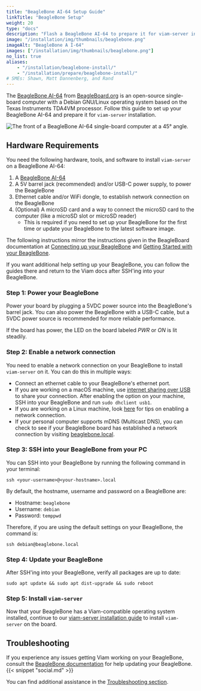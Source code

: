```yaml
---
title: "BeagleBone AI-64 Setup Guide"
linkTitle: "BeagleBone Setup"
weight: 20
type: "docs"
description: "Flash a BeagleBone AI-64 to prepare it for viam-server installation."
image: "/installation/img/thumbnails/beaglebone.png"
imageAlt: "BeagleBone A I-64"
images: ["/installation/img/thumbnails/beaglebone.png"]
no_list: true
aliases:
    - "/installation/beaglebone-install/"
    - "/installation/prepare/beaglebone-install/"
# SMEs: Shawn, Matt Dannenberg, and Rand
---
```


The [BeagleBone AI-64](https://docs.beagleboard.org/latest/boards/beaglebone/ai-64/) from [BeagleBoard.org](https://beagleboard.org/) is an open-source single-board computer with a Debian GNU/Linux operating system based on the Texas Instruments TDA4VM processor.
Follow this guide to set up your BeagleBone AI-64 and prepare it for `viam-server` installation.

<img src="../../img/beaglebone-setup/image4.png" alt="The front of a BeagleBone AI-64 single-board computer at a 45° angle.">

## Hardware Requirements

You need the following hardware, tools, and software to install `viam-server` on a BeagleBone AI-64:

1. A [BeagleBone AI-64](https://beagleboard.org/ai-64)
2. A 5V barrel jack (recommended) and/or USB-C power supply, to power the BeagleBone
3. Ethernet cable and/or WiFi dongle, to establish network connection on the BeagleBone
4. (Optional) A microSD card and a way to connect the microSD card to the computer (like a microSD slot or microSD reader)
    - This is required if you need to set up your BeagleBone for the first time or update your BeagleBone to the latest software image.

The following instructions mirror the instructions given in the BeagleBoard documentation at [Connecting up your BeagleBone](https://docs.beagleboard.org/latest/boards/beaglebone/ai-64/ch03.html) and [Getting Started with your BeagleBone](https://beagleboard.org/getting-started).

If you want additional help setting up your BeagleBone, you can follow the guides there and return to the Viam docs after SSH'ing into your BeagleBone.

### Step 1: Power your BeagleBone

Power your board by plugging a 5VDC power source into the BeagleBone's barrel jack.
You can also power the BeagleBone with a USB-C cable, but a 5VDC power source is recommended for more reliable performance.

If the board has power, the LED on the board labeled *PWR* or *ON* is lit steadily.

### Step 2: Enable a network connection

You need to enable a network connection on your BeagleBone to install `viam-server` on it.
You can do this in multiple ways:

- Connect an ethernet cable to your BeagleBone's ethernet port.
- If you are working on a macOS machine, use [internet sharing over USB](https://support.apple.com/guide/mac-help/share-internet-connection-mac-network-users-mchlp1540/mac) to share your connection.
   After enabling the option on your machine, SSH into your BeagleBone and run `sudo dhclient usb1`.
- If you are working on a Linux machine, look [here](https://elinux.org/Beagleboard:Terminal_Shells) for tips on enabling a network connection.
- If your personal computer supports mDNS (Multicast DNS), you can check to see if your BeagleBone board has established a network connection by visiting [beaglebone.local](https://beaglebone.local).

### Step 3: SSH into your BeagleBone from your PC

You can SSH into your BeagleBone by running the following command in your terminal:

`ssh <your-username>@<your-hostname>.local`

By default, the hostname, username and password on a BeagleBone are:

- Hostname: `beaglebone`
- Username: `debian`
- Password: `temppwd`

Therefore, if you are using the default settings on your BeagleBone, the command is:

`ssh debian@beaglebone.local`

### Step 4: Update your BeagleBone

After SSH'ing into your BeagleBone, verify all packages are up to date:

`sudo apt update && sudo apt dist-upgrade && sudo reboot`

### Step 5: Install `viam-server`

Now that your BeagleBone has a Viam-compatible operating system installed, continue to our [viam-server installation guide](/installation/#install-viam-server) to install `viam-server` on the board.

## Troubleshooting

If you experience any issues getting Viam working on your BeagleBone, consult the [BeagleBone documentation](https://docs.beagleboard.org/latest/boards/beaglebone/ai-64/ch03.html) for help updating your BeagleBone.
{{< snippet "social.md" >}}

You can find additional assistance in the [Troubleshooting section](/appendix/troubleshooting/).
